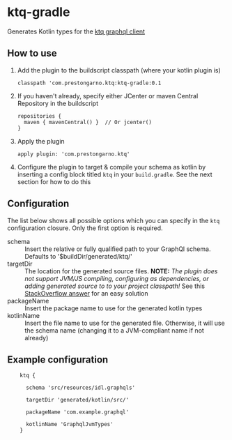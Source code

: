 # ktq-gradle
Generates Kotlin types for the [ktq graphql client](https://github.com/prestongarno/ktq)

## How to use

1. Add the plugin to the buildscript classpath (where your kotlin plugin is)

    `classpath 'com.prestongarno.ktq:ktq-gradle:0.1`
2. If you haven't already, specify either JCenter or maven Central Repository in the buildscript

       repositories {
         maven { mavenCentral() }  // Or jcenter()
       }

3. Apply the plugin

    `apply plugin: 'com.prestongarno.ktq'`

4. Configure the plugin to target & compile your schema as kotlin by inserting a config block titled `ktq` in your `build.gradle`.
See the next section for how to do this


## Configuration

The list below shows all possible options which you can specify in the `ktq` configuration closure. Only the first option is required.

<dl>
  <dt>schema</dt>
  <dd>Insert the relative or fully qualified path to your GraphQl schema. Defaults to '$buildDir/generated/ktq/'</dd>

  <dt>targetDir</dt>
  <dd>The location for the generated source files. <b>NOTE:</b> <i>The plugin does not support JVM/JS compiling, configuring as dependencies, or adding generated source to to your project classpath!</i> See this <a href="https://stackoverflow.com/questions/20700053/how-to-add-local-jar-file-dependency-to-build-gradle-file">StackOverflow answer</a> for an easy solution</dd>

  <dt>packageName</dt>
  <dd>Insert the package name to use for the generated kotlin types</dd>
  
  <dt>kotlinName</dt>
  <dd>Insert the file name to use for the generated file. Otherwise, it will use the schema name (changing it to a JVM-compliant name if not already)</dd>
</dl>

## Example configuration

        ktq {
        
          schema 'src/resources/idl.graphqls'
          
          targetDir 'generated/kotlin/src/'
          
          packageName 'com.example.graphql'
          
          kotlinName 'GraphqlJvmTypes'
        }
